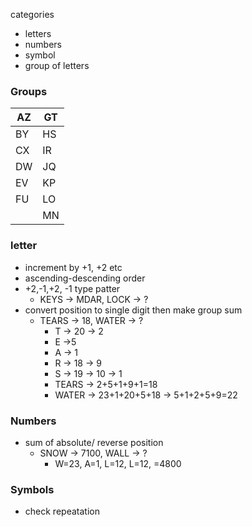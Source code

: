 categories
- letters
- numbers
- symbol
- group of letters

### Groups
| AZ  | GT  |
| --- | --- |
| BY  | HS  |
| CX  | IR  |
| DW  | JQ  |
| EV  | KP  |
| FU  | LO  |
|     | MN    |

### letter
- increment by +1, +2 etc
- ascending-descending order
- +2,-1,+2, -1 type patter
	- KEYS -> MDAR, LOCK -> ?
- convert position to single digit then make group sum
	- TEARS -> 18, WATER -> ?
		- T -> 20 -> 2
		- E ->5
		- A -> 1
		- R -> 18 -> 9
		- S -> 19 -> 10 -> 1
		- TEARS -> 2+5+1+9+1=18
		- WATER -> 23+1+20+5+18 -> 5+1+2+5+9=22

### Numbers
- sum of absolute/ reverse position
	- SNOW -> 7100, WALL -> ? 
		- W=23, A=1, L=12, L=12, =4800

### Symbols
- check repeatation

